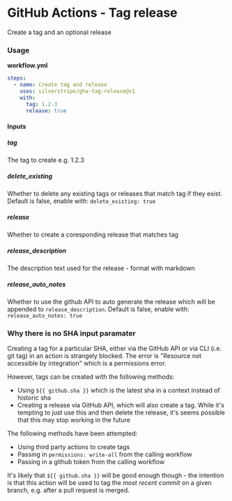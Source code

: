 # GitHub Actions - Tag release

Create a tag and an optional release

### Usage

**workflow.yml**
```yml
steps:
  - name: Create tag and release
    uses: silverstripe/gha-tag-release@v1
    with:
      tag: 1.2.3
      release: true
```

#### Inputs

##### tag
The tag to create e.g. 1.2.3

##### delete_existing
Whether to delete any existing tags or releases that match tag if they exist. Default is false, enable with:
`delete_existing: true`

##### release
Whether to create a coresponding release that matches tag

##### release_description
The description text used for the release - format with markdown

##### release_auto_notes
Whether to use the github API to auto generate the release which will be appended to `release_description`. Default is false, enable with:
`release_auto_notes: true`

### Why there is no SHA input paramater

Creating a tag for a particular SHA, either via the GitHub API or via CLI (i.e. git tag) in an action is strangely blocked. The error is "Resource not accessible by integration" which is a permissions error.

However, tags can be created with the following methods:
- Using `${{ github.sha }}` which is the latest sha in a context instead of historic sha
- Creating a release via GitHub API, which will also create a tag. While it's tempting to just use this and then delete the release, it's seems possible that this may stop working in the future

The following methods have been attempted:
- Using third party actions to create tags
- Passing in `permissions: write-all` from the calling workflow
- Passing in a github token from the calling workflow

It's likely that `${{ github.sha }}` will be good enough though - the intention is that this action will be used to tag the _most recent commit_ on a given branch, e.g. after a pull request is merged.
